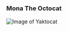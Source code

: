 #
### Mona The Octocat ###

![Image of Yaktocat](https://pngimg.com/uploads/github/github_PNG22.png)
